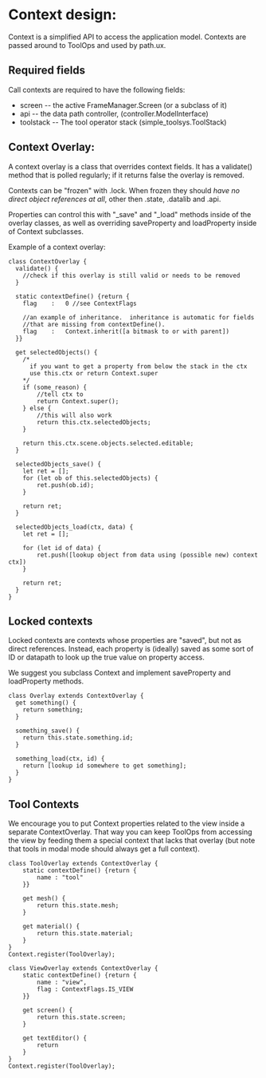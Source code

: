 # Context design:

Context is a simplified API to access the application model.  Contexts are passed around
to ToolOps and used by path.ux.

## Required fields
Call contexts are required to have the following fields:

* screen -- the active FrameManager.Screen (or a subclass of it)
* api -- the data path controller, (controller.ModelInterface)
* toolstack -- The tool operator stack (simple_toolsys.ToolStack)
 
## Context Overlay:
A context overlay is a class that overrides context fields.  It has a validate()
method that is polled regularly; if it returns false the overlay is removed.

Contexts can be "frozen" with .lock.  When frozen they should *have no direct object 
references at all*, other then .state, .datalib and .api.  

Properties can control this with "_save" and "_load" methods inside
of the overlay classes, as well as overriding saveProperty and loadProperty
inside of Context subclasses.

Example of a context overlay:

    class ContextOverlay {
      validate() {
        //check if this overlay is still valid or needs to be removed
      }
    
      static contextDefine() {return {
        flag    :   0 //see ContextFlags
    
        //an example of inheritance.  inheritance is automatic for fields
        //that are missing from contextDefine().
        flag    :   Context.inherit([a bitmask to or with parent])
      }}
        
      get selectedObjects() {
        /*
          if you want to get a property from below the stack in the ctx
          use this.ctx or return Context.super
        */
        if (some_reason) {
            //tell ctx to 
            return Context.super();
        } else {
            //this will also work
            return this.ctx.selectedObjects;
        }
        
        return this.ctx.scene.objects.selected.editable;
      }
    
      selectedObjects_save() {
        let ret = [];
        for (let ob of this.selectedObjects) {
            ret.push(ob.id);        
        }
        
        return ret;
      }
    
      selectedObjects_load(ctx, data) {
        let ret = [];
        
        for (let id of data) {
            ret.push([lookup object from data using (possible new) context ctx])
        }
        
        return ret;
      }
    }

## Locked contexts

Locked contexts are contexts whose properties are "saved", but not as direct references.
Instead, each property is (ideally) saved as some sort of ID or datapath to look up
the true value on property access.

We suggest you subclass Context and implement saveProperty and loadProperty methods.

    class Overlay extends ContextOverlay {
      get something() {
        return something;
      }
    
      something_save() {
        return this.state.something.id;
      }
    
      something_load(ctx, id) {
        return [lookup id somewhere to get something];
      }
    }

## Tool Contexts

We encourage you to put Context properties related to the view inside
a separate ContextOverlay.  That way you can keep ToolOps from accessing
the view by feeding them a special context that lacks that overlay
(but note that tools in modal mode should always get a full context). 

```
class ToolOverlay extends ContextOverlay {
    static contextDefine() {return {
        name : "tool"
    }}
    
    get mesh() {
        return this.state.mesh;
    }
    
    get material() {
        return this.state.material;
    }
}
Context.register(ToolOverlay);

class ViewOverlay extends ContextOverlay {
    static contextDefine() {return {
        name : "view",
        flag : ContextFlags.IS_VIEW
    }}
    
    get screen() {
        return this.state.screen;
    }
    
    get textEditor() {
        return 
    }
}
Context.register(ToolOverlay);
```


